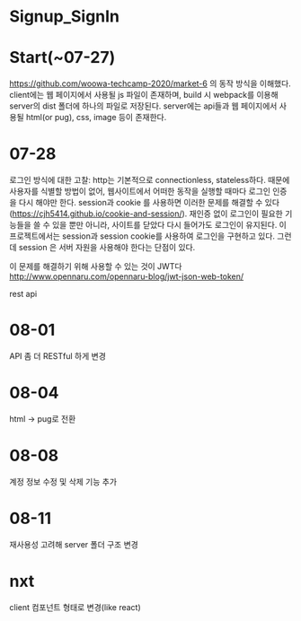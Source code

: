 # Signup_SignIn

# Start(~07-27)
https://github.com/woowa-techcamp-2020/market-6 
의 동작 방식을 이해했다. 
client에는 웹 페이지에서 사용될 js 파일이 존재하며, build 시 webpack를 이용해 server의 dist 폴더에 하나의 파일로 저장된다. 
server에는 api들과 웹 페이지에서 사용될 html(or pug), css, image 등이 존재한다. 

# 07-28
로그인 방식에 대한 고찰:
http는 기본적으로 connectionless, stateless하다. 때문에 사용자를 식별할 방법이 없어, 웹사이트에서 어떠한 동작을 실행할 때마다 로그인 인증을 다시 해야만 한다. 
session과 cookie 를 사용하면 이러한 문제를 해결할 수 있다(https://cjh5414.github.io/cookie-and-session/).
재인증 없이 로그인이 필요한 기능들을 쓸 수 있을 뿐만 아니라, 사이트를 닫았다 다시 들어가도 로그인이 유지된다. 
이 프로젝트에서는 session과 session cookie를 사용하여 로그인을 구현하고 있다. 
그런데 session 은 서버 자원을 사용해야 한다는 단점이 있다. 

이 문제를 해결하기 위해 사용할 수 있는 것이 JWT다
http://www.opennaru.com/opennaru-blog/jwt-json-web-token/

rest api


# 08-01
API 좀 더 RESTful 하게 변경

# 08-04
html -> pug로 전환

# 08-08
계정 정보 수정 및 삭제 기능 추가

# 08-11
재사용성 고려해 server 폴더 구조 변경

# nxt
client 컴포넌트 형태로 변경(like react)
